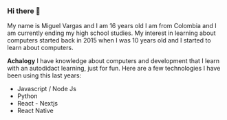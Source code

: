 ### Hi there 👋

My name is Miguel Vargas and I am 16 years old
I am from Colombia and I am currently ending my high school studies.
My interest in learning about computers started back in 2015 when I was 10 years old
and I started to learn about computers.

**Achalogy** 
I have knowledge about computers and development that I learn with an autodidact learning, just for fun. Here are a few technologies I have been using this last years:

  * Javascript / Node Js
  * Python
  * React - Nextjs
  * React Native
